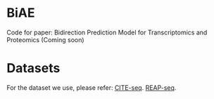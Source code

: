 # BiAE
Code for paper: Bidirection Prediction Model for Transcriptomics and Proteomics (Coming soon)

# Datasets
For the dataset we use, please refer:
[CITE-seq](https://www.ncbi.nlm.nih.gov/geo/query/acc.cgi?acc=GSE100866).
[REAP-seq](https://www.ncbi.nlm.nih.gov/geo/query/acc.cgi?acc=GSE100501).

